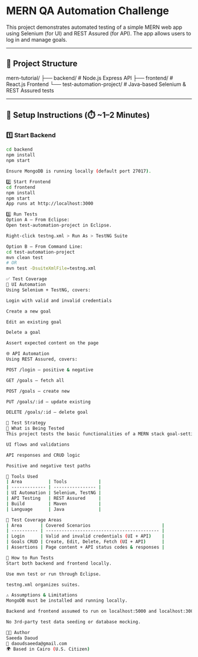 # MERN QA Automation Challenge

This project demonstrates automated testing of a simple MERN web app using Selenium (for UI) and REST Assured (for API). The app allows users to log in and manage goals.

---

## 🚀 Project Structure

mern-tutorial/
├── backend/ # Node.js Express API
├── frontend/ # React.js Frontend
└── test-automation-project/ # Java-based Selenium & REST Assured tests


---

## 🧪 Setup Instructions (⏱️ ~1–2 Minutes)

### 1️⃣ Start Backend
```bash
cd backend
npm install
npm start

Ensure MongoDB is running locally (default port 27017).

2️⃣ Start Frontend
cd frontend
npm install
npm start
App runs at http://localhost:3000

3️⃣ Run Tests
Option A – From Eclipse:
Open test-automation-project in Eclipse.

Right-click testng.xml > Run As > TestNG Suite

Option B – From Command Line:
cd test-automation-project
mvn clean test
# OR
mvn test -DsuiteXmlFile=testng.xml

✅ Test Coverage
🔐 UI Automation
Using Selenium + TestNG, covers:

Login with valid and invalid credentials

Create a new goal

Edit an existing goal

Delete a goal

Assert expected content on the page

🌐 API Automation
Using REST Assured, covers:

POST /login – positive & negative

GET /goals – fetch all

POST /goals – create new

PUT /goals/:id – update existing

DELETE /goals/:id – delete goal

📄 Test Strategy
🧪 What is Being Tested
This project tests the basic functionalities of a MERN stack goal-setting app through both frontend and backend:

UI flows and validations

API responses and CRUD logic

Positive and negative test paths

🔧 Tools Used
| Area          | Tools            |
| ------------- | ---------------- |
| UI Automation | Selenium, TestNG |
| API Testing   | REST Assured     |
| Build         | Maven            |
| Language      | Java             |

📂 Test Coverage Areas
| Area       | Covered Scenarios                           |
| ---------- | ------------------------------------------- |
| Login      | Valid and invalid credentials (UI + API)    |
| Goals CRUD | Create, Edit, Delete, Fetch (UI + API)      |
| Assertions | Page content + API status codes & responses |

📄 How to Run Tests
Start both backend and frontend locally.

Use mvn test or run through Eclipse.

testng.xml organizes suites.

⚠️ Assumptions & Limitations
MongoDB must be installed and running locally.

Backend and frontend assumed to run on localhost:5000 and localhost:3000.

No 3rd-party test data seeding or database mocking.

👩‍💻 Author
Saeeda Daoud
📧 daoudsaeeda@gmail.com
🌍 Based in Cairo (U.S. Citizen)
